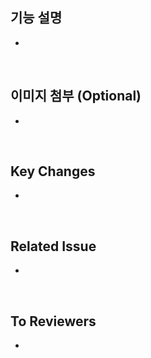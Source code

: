 ## 기능 설명 
- 

<br>


## 이미지 첨부 (Optional)
- 

<br>


## Key Changes
- 

<br>


## Related Issue
- 

<br>


## To Reviewers 
- 

<br>
